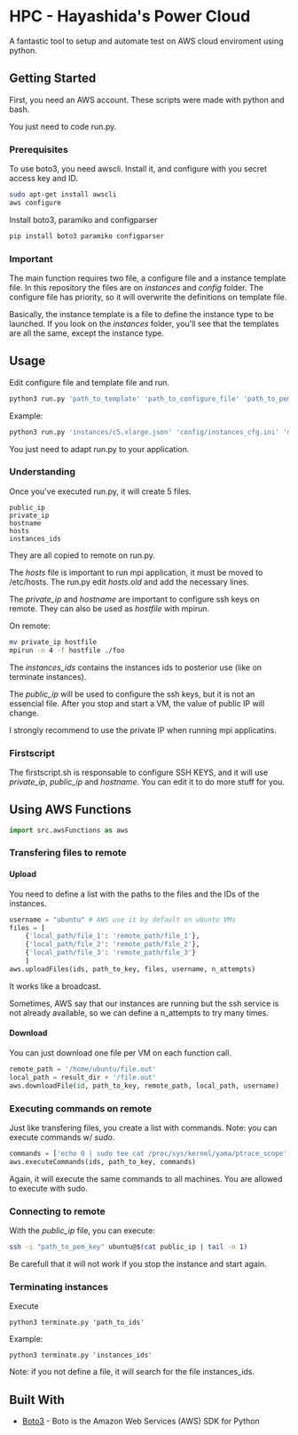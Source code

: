 # HPC - Hayashida's Power Cloud

A fantastic tool to setup and automate test on AWS cloud enviroment using python.

## Getting Started

First, you need an AWS account. These scripts were made with python and bash.

You just need to code run.py.

### Prerequisites

To use boto3, you need awscli. Install it, and configure with you secret access key and ID.

```bash
sudo apt-get install awscli
aws configure
```

Install boto3, paramiko and configparser

```bash
pip install boto3 paramiko configparser
```
### Important

The main function requires two file, a configure file and a instance template file.
In this repository the files are on _instances_ and _config_ folder.
The configure file has priority, so it will overwrite the definitions on template file.

Basically, the instance template is a file to define the instance type to be launched. If you look on the _instances_ folder, you'll see that the templates are all the same, except the instance type.

## Usage

Edit configure file and template file and run.

```bash
python3 run.py 'path_to_template' 'path_to_configure_file' 'path_to_pem_key'
```

Example:

```bash
python3 run.py 'instances/c5.xlarge.json' 'config/instances_cfg.ini' 'mykey.pem'
```

You just need to adapt run.py to your application.

### Understanding

Once you've executed run.py, it will create 5 files.

```
public_ip
private_ip
hostname
hosts
instances_ids
```

They are all copied to remote on run.py.

The _hosts_ file is important to run mpi application, it must be moved to /etc/hosts.
The run.py edit _hosts.old_ and add the necessary lines.

The _private_ip_ and _hostname_ are important to configure ssh keys on remote.
They can also be used as _hostfile_ with mpirun.

On remote:

```bash
mv private_ip hostfile
mpirun -n 4 -f hostfile ./foo
```

The _instances_ids_ contains the instances ids to posterior use (like on terminate instances).

The _public_ip_ will be used to configure the ssh keys, but it is not an essencial file.
After you stop and start a VM, the value of public IP will change.

I strongly recommend to use the private IP when running mpi applicatins.

### Firstscript

The firstscript.sh is responsable to configure SSH KEYS, and it will use _private_ip_, _public_ip_ and _hostname_.
You can edit it to do more stuff for you.
## Using AWS Functions

```python
import src.awsFunctions as aws
```

### Transfering files to remote

#### Upload
You need to define a list with the paths to the files and the IDs of the instances.

```python
username = "ubuntu" # AWS use it by default on ubuntu VMs
files = [
    {'local_path/file_1': 'remote_path/file_1'}, 
    {'local_path/file_2': 'remote_path/file_2'}, 
    {'local_path/file_3': 'remote_path/file_3'}
    ]
aws.uploadFiles(ids, path_to_key, files, username, n_attempts)
```

It works like a broadcast.

Sometimes, AWS say that our instances are running but the ssh service is not already available, so we can define a n_attempts to try many times.

#### Download

You can just download one file per VM on each function call.

```python
remote_path = '/home/ubuntu/file.out'
local_path = result_dir + '/file.out'
aws.downloadFile(id, path_to_key, remote_path, local_path, username)
```

### Executing commands on remote

Just like transfering files, you create a list with commands.
Note: you can execute commands w/ _sudo_.

```python
commands = ['echo 0 | sudo tee cat /proc/sys/kernel/yama/ptrace_scope', 'sudo mv ~/hosts /etc/hosts']
aws.executeCommands(ids, path_to_key, commands)
```

Again, it will execute the same commands to all machines.
You are allowed to execute with sudo.

### Connecting to remote

With the _public_ip_ file, you can execute:

```bash
ssh -i "path_to_pem_key" ubuntu@$(cat public_ip | tail -n 1)
```

Be carefull that it will not work if you stop the instance and start again.

### Terminating instances

Execute

```
python3 terminate.py 'path_to_ids'
```

Example:

```
python3 terminate.py 'instances_ids'
```

Note: if you not define a file, it will search for the file instances_ids.

## Built With

* [Boto3](https://boto3.amazonaws.com/v1/documentation/api/latest/index.html) - Boto is the Amazon Web Services (AWS) SDK for Python
